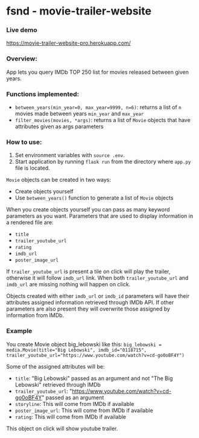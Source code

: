 # fsnd - movie-trailer-website

### Live demo

https://movie-trailer-website-pro.herokuapp.com/

### Overview:
App lets you query IMDb TOP 250 list for movies released between given years.

### Functions implemented:
* `between_years(min_year=0, max_year=9999, n=6)`: returns a list of `n` movies made between years `min_year` and `max_year`
* `filter_movies(movies, *args)`: returns a list of `Movie` objects that have attributes given as args parameters

### How to use:
1. Set environment variables with `source .env`.
2. Start application by running `flask run` from the directory where `app.py` file is located.

`Movie` objects can be created in two ways:
* Create objects yourself
* Use `between_years()` function to generate a list of `Movie` objects

When you create objects yourself you can pass as many keyword parameters as you want.
Parameters that are used to display information in a rendered file are:
* `title`
* `trailer_youtube_url`
* `rating`
* `imdb_url`
* `poster_image_url`

If `trailer_youtube_url` is present a tile on click will play the trailer, otherwise it will follow `imdb_url` link.
When both `trailer_youtube_url` and `imdb_url` are missing nothing will happen on click.

Objects created with either `imdb_url` or `imdb_id` parameters will have their attributes assigned
information retrieved through IMDb API.
If other parameters are also present they will overwrite those assigned by information from IMDb.

### Example

You create Movie object big_lebowski like this:
`big_lebowski = media.Movie(title="Big Lebowski", imdb_id="0118715", 
                            trailer_youtube_url="https://www.youtube.com/watch?v=cd-go0oBF4Y")`

Some of the assigned attributes will be:
* `title`: "Big Lebowski" passed as an argument and not "The Big Lebowski" retrieved through IMDb
* `trailer_youtube_url`: "https://www.youtube.com/watch?v=cd-go0oBF4Y" passed as an argument
* `storyline`: This will come from IMDb if available
* `poster_image_url`: This will come from IMDb if available
* `rating`: This will come from IMDb if available

This object on click will show youtube trailer.
